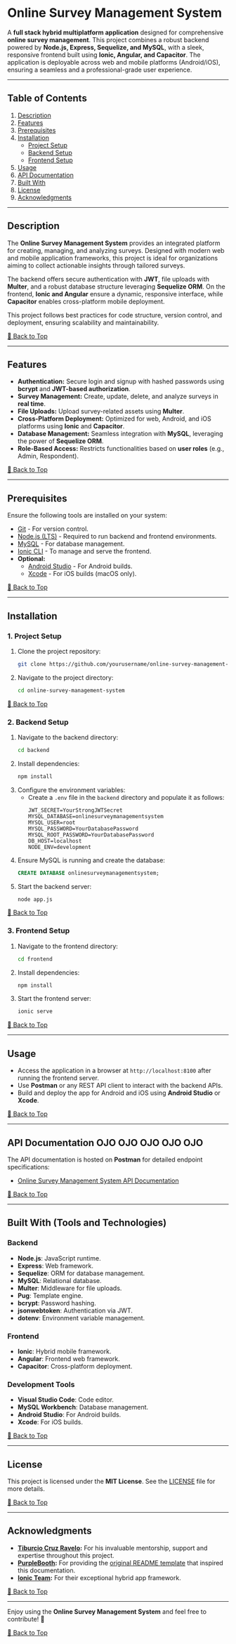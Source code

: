 # Online Survey Management System

A **full stack hybrid multiplatform application** designed for comprehensive **online survey management**. This project combines a robust backend powered by **Node.js, Express, Sequelize, and MySQL**, with a sleek, responsive frontend built using **Ionic, Angular, and Capacitor**. The application is deployable across web and mobile platforms (Android/iOS), ensuring a seamless and a professional-grade user experience.

---

## Table of Contents

1. [Description](#description)
2. [Features](#features)
3. [Prerequisites](#prerequisites)
4. [Installation](#installation)
   - [Project Setup](#project-setup)
   - [Backend Setup](#backend-setup)
   - [Frontend Setup](#frontend-setup)
5. [Usage](#usage)
6. [API Documentation](#api-documentation)
7. [Built With](#built-with)
8. [License](#license)
9. [Acknowledgments](#acknowledgments)

---

## Description

The **Online Survey Management System** provides an integrated platform for creating, managing, and analyzing surveys. Designed with modern web and mobile application frameworks, this project is ideal for organizations aiming to collect actionable insights through tailored surveys.

The backend offers secure authentication with **JWT**, file uploads with **Multer**, and a robust database structure leveraging **Sequelize ORM**. On the frontend, **Ionic and Angular** ensure a dynamic, responsive interface, while **Capacitor** enables cross-platform mobile deployment.

This project follows best practices for code structure, version control, and deployment, ensuring scalability and maintainability.

[🔼 Back to Top](#table-of-contents)

---

## Features

- **Authentication:** Secure login and signup with hashed passwords using **bcrypt** and **JWT-based authorization**.
- **Survey Management:** Create, update, delete, and analyze surveys in **real time**.
- **File Uploads:** Upload survey-related assets using **Multer**.
- **Cross-Platform Deployment:** Optimized for web, Android, and iOS platforms using **Ionic** and **Capacitor**.
- **Database Management:** Seamless integration with **MySQL**, leveraging the power of **Sequelize ORM**.
- **Role-Based Access:** Restricts functionalities based on **user roles** (e.g., Admin, Respondent).

[🔼 Back to Top](#table-of-contents)

---

## Prerequisites

Ensure the following tools are installed on your system:

- [Git](https://git-scm.com/downloads) - For version control.
- [Node.js (LTS)](https://nodejs.org/) - Required to run backend and frontend environments.
- [MySQL](https://dev.mysql.com/downloads/) - For database management.
- [Ionic CLI](https://ionicframework.com/docs/cli) - To manage and serve the frontend.
- **Optional:**
  - [Android Studio](https://developer.android.com/studio) - For Android builds.
  - [Xcode](https://developer.apple.com/xcode/) - For iOS builds (macOS only).

[🔼 Back to Top](#table-of-contents)

---

## Installation

### 1. Project Setup

1. Clone the project repository:
   ```bash
   git clone https://github.com/yourusername/online-survey-management-system.git
   ```
2. Navigate to the project directory:
   ```bash
   cd online-survey-management-system
   ```

[🔼 Back to Top](#table-of-contents)

### 2. Backend Setup

1. Navigate to the backend directory:
   ```bash
   cd backend
   ```
2. Install dependencies:
   ```bash
   npm install
   ```
3. Configure the environment variables:
   - Create a `.env` file in the `backend` directory and populate it as follows:  
     ```env
     JWT_SECRET=YourStrongJWTSecret
     MYSQL_DATABASE=onlinesurveymanagementsystem
     MYSQL_USER=root
     MYSQL_PASSWORD=YourDatabasePassword
     MYSQL_ROOT_PASSWORD=YourDatabasePassword
     DB_HOST=localhost
     NODE_ENV=development
     ```
4. Ensure MySQL is running and create the database:
   ```sql
   CREATE DATABASE onlinesurveymanagementsystem;
   ```
5. Start the backend server:
   ```bash
   node app.js
   ```

[🔼 Back to Top](#table-of-contents)

### 3. Frontend Setup

1. Navigate to the frontend directory:
   ```bash
   cd frontend
   ```
2. Install dependencies:
   ```bash
   npm install
   ```
3. Start the frontend server:
   ```bash
   ionic serve
   ```

[🔼 Back to Top](#table-of-contents)

---

## Usage

- Access the application in a browser at `http://localhost:8100` after running the frontend server.
- Use **Postman** or any REST API client to interact with the backend APIs.
- Build and deploy the app for Android and iOS using **Android Studio** or **Xcode**.

[🔼 Back to Top](#table-of-contents)

---

## API Documentation OJO OJO OJO OJO OJO

The API documentation is hosted on **Postman** for detailed endpoint specifications:

- [Online Survey Management System API Documentation](https://www.postman.com/online-survey-management-system-api-team/online-survey-management-system-api/documentation/z14xj72/online-survey-management-system-api?workspaceId=710b6d14-ac82-47b4-a84e-ead823583acd)

[🔼 Back to Top](#table-of-contents)

---

## Built With (Tools and Technologies)

### Backend

- **Node.js**: JavaScript runtime.
- **Express**: Web framework.
- **Sequelize**: ORM for database management.
- **MySQL**: Relational database.
- **Multer**: Middleware for file uploads.
- **Pug**: Template engine.
- **bcrypt**: Password hashing.
- **jsonwebtoken**: Authentication via JWT.
- **dotenv**: Environment variable management.

### Frontend

- **Ionic**: Hybrid mobile framework.
- **Angular**: Frontend web framework.
- **Capacitor**: Cross-platform deployment.

### Development Tools

- **Visual Studio Code**: Code editor.
- **MySQL Workbench**: Database management.
- **Android Studio**: For Android builds.
- **Xcode**: For iOS builds.

[🔼 Back to Top](#table-of-contents)

---

## License

This project is licensed under the **MIT License**. See the [LICENSE](LICENSE) file for more details.

[🔼 Back to Top](#table-of-contents)

---

## Acknowledgments

- **[Tiburcio Cruz Ravelo](https://github.com/tcrurav):** For his invaluable mentorship, support and expertise throughout this project.
- **[PurpleBooth](https://github.com/PurpleBooth):** For providing the [original README template](https://gist.github.com/PurpleBooth/109311bb0361f32d87a2) that inspired this documentation.
- **[Ionic Team](https://github.com/ionic-team):** For their exceptional hybrid app framework.

[🔼 Back to Top](#table-of-contents)

---

Enjoy using the **Online Survey Management System** and feel free to contribute! 🎉

[🔼 Back to Top](#table-of-contents)
